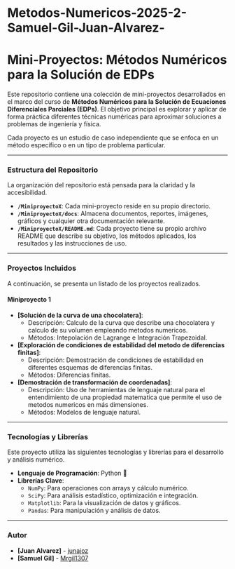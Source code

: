 # Metodos-Numericos-2025-2-Samuel-Gil-Juan-Alvarez-
# Mini-Proyectos: Métodos Numéricos para la Solución de EDPs

Este repositorio contiene una colección de mini-proyectos desarrollados en el marco del curso de **Métodos Numéricos para la Solución de Ecuaciones Diferenciales Parciales (EDPs)**. El objetivo principal es explorar y aplicar de forma práctica diferentes técnicas numéricas para aproximar soluciones a problemas de ingeniería y física.

Cada proyecto es un estudio de caso independiente que se enfoca en un método específico o en un tipo de problema particular.

---

### Estructura del Repositorio

La organización del repositorio está pensada para la claridad y la accesibilidad.


* **`/MiniproyectoX`**: Cada mini-proyecto reside en su propio directorio.
* **`/MiniproyectoX/docs`**: Almacena documentos, reportes, imágenes, gráficos y cualquier otra documentación relevante.
* **`/MiniproyectoX/README.md`**: Cada proyecto tiene su propio archivo README que describe su objetivo, los métodos aplicados, los resultados y las instrucciones de uso.

---

### Proyectos Incluidos

A continuación, se presenta un listado de los proyectos realizados.

#### Miniproyecto 1

* **[Solución de la curva de una chocolatera]**:
    * Descripción: Calculo de la curva que describe una chocolatera y calculo de su volumen empleando metodos numericos.
    * Métodos: Intepolación de Lagrange e Integración Trapezoidal.
* **[Exploración de condiciones de estabilidad del metodo de diferencias finitas]**:
    * Descripción: Demostración de condiciones de estabilidad en diferentes esquemas de diferencias finitas.
    * Métodos: Diferencias finitas.
* **[Demostración de transformación de coordenadas]**:
    * Descripción: Uso de herramientas de lenguaje natural para el entendimiento de una propiedad matematica que permite el uso de metodos numericos en más dimensiones.
    * Métodos: Modelos de lenguaje natural.

---

### Tecnologías y Librerías

Este proyecto utiliza las siguientes tecnologías y librerías para el desarrollo y análisis numérico.

* **Lenguaje de Programación**: Python 🐍
* **Librerías Clave**:
    * `NumPy`: Para operaciones con arrays y cálculo numérico.
    * `SciPy`: Para análisis estadístico, optimización e integración.
    * `Matplotlib`: Para la visualización de datos y gráficos.
    * `Pandas`: Para manipulación y análisis de datos.

---

### Autor

* **[Juan Alvarez]** - [junajoz](https://github.com/junajoz)
* **[Samuel Gil]** - [Mrgil1307](https://github.com/Mrgil1307)
